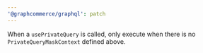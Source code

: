 ```yaml
---
'@graphcommerce/graphql': patch
---
```


When a `usePrivateQuery` is called, only execute when there is no `PrivateQueryMaskContext` defined above.
